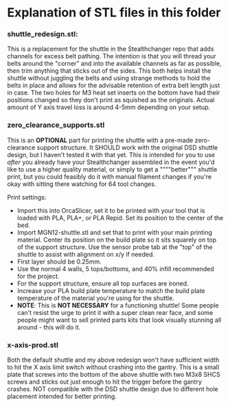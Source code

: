 # Explanation of STL files in this folder


### shuttle_redesign.stl:
This is a replacement for the shuttle in the Stealthchanger repo that adds channels for excess belt pathing. The intention is that you will thread your belts around the "corner" and into the available channels as far as possible, then trim anything that sticks out of the sides. This both helps install the shuttle without juggling the belts and using strange methods to hold the belts in place and allows for the advisable retention of extra belt length just in case. The two holes for M3 heat set inserts on the bottom have had their positions changed so they don't print as squished as the originals. Actual amount of Y axis travel loss is around 4-5mm depending on your setup.

### zero_clearance_supports.stl
This is an **OPTIONAL** part for printing the shuttle with a pre-made zero-clearance support structure. It SHOULD work with the original DSD shuttle design, but I haven't tested it with that yet. This is intended for you to use _after_ you already have your Stealthchanger assembled in the event you'd like to use a higher quality material, or simply to get a """"better""" shuttle print, but you could feasibly do it with manual filament changes if you're okay with sitting there watching for 64 tool changes. 

Print settings:
- Import this into OrcaSlicer, set it to be printed with your tool that is loaded with PLA, PLA+, or PLA Repid. Set its position to the center of the bed.
- Import MGN12-shuttle.stl and set that to print with your main printing material. Center its position on the build plate so it sits squarely on top of the support structure. Use the sensor probe tab at the "top" of the shuttle to assist with alignment on x/y if needed.
- First layer should be 0.25mm.
- Use the normal 4 walls, 5 tops/bottoms, and 40% infill recommended for the project.
- For the support structure, ensure all top surfaces are ironed.
- Increase your PLA build plate temperature to match the build plate temperature of the material you're using for the shuttle.
- **NOTE**: This is **NOT NECESSARY** for a functioning shuttle! Some people can't resist the urge to print it with a super clean rear face, and some people might want to sell printed parts kits that look visually stunning all around - this will do it. 

### x-axis-prod.stl
Both the default shuttle and my above redesign won't have sufficient width to hit the X axis limit switch without crashing into the gantry. This is a small plate that screws into the bottom of the above shuttle with two M3x8 SHCS screws and sticks out just enough to hit the trigger before the gantry crashes. NOT compatible with the DSD shuttle design due to different hole placement intended for better printing.
